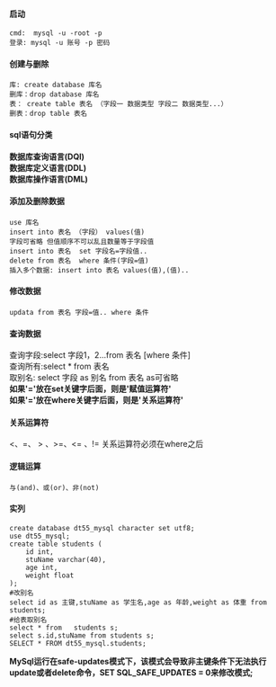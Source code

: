 #### 启动
    cmd:  mysql -u -root -p
    登录: mysql -u 账号 -p 密码
#### 创建与删除
    库: create database 库名
    删库：drop database 库名
    表： create table 表名 （字段一 数据类型 字段二 数据类型...）
    删表：drop table 表名
#### sql语句分类
 **数据库查询语言(DQl)**</br>
 **数据库定义语言(DDL)**</br>
 **数据库操作语言(DML)**</br>
#### 添加及删除数据
    use 库名 
    insert into 表名 （字段） values(值)  
    字段可省略 但值顺序不可以乱且数量等于字段值
    insert into 表名  set 字段名=字段值..
    delete from 表名  where 条件(字段=值)
    插入多个数据: insert into 表名 values(值),(值)..
#### 修改数据 
    updata from 表名 字段=值.. where 条件
#### 查询数据
  查询字段:select 字段1，2...from 表名 [where 条件]</br>
  查询所有:select * from 表名</br>
  取别名: select 字段 as 别名 from  表名  as可省略</br>
**如果'='放在set关键字后面，则是'赋值运算符'** </br>
**如果'='放在where关键字后面，则是'关系运算符'**</br>
#### 关系运算符
   <、=、 > 、>=、<= 、!=
   关系运算符必须在where之后</br>
#### 逻辑运算
    与(and)、或(or)、非(not)
#### 实列
```mysql
create database dt55_mysql character set utf8;
use dt55_mysql;
create table students (
	id int,
    stuName varchar(40),
    age int,
    weight float 
);
#改别名
select id as 主键,stuName as 学生名,age as 年龄,weight as 体重 from students;
#给表取别名
select * from	students s;
select s.id,stuName from students s;
SELECT * FROM dt55_mysql.students;
```
**MySql运行在safe-updates模式下，该模式会导致非主键条件下无法执行update或者delete命令，SET SQL_SAFE_UPDATES = 0来修改模式;**
   
